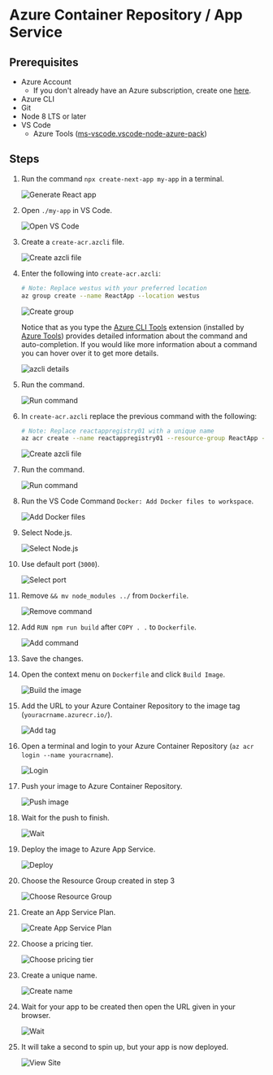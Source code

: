# Azure Container Repository / App Service

## Prerequisites
- Azure Account
    - If you don't already have an Azure subscription, create one [here](https://azure.microsoft.com/en-us/free/).
- Azure CLI
- Git
- Node 8 LTS or later
- VS Code
    - Azure Tools ([ms-vscode.vscode-node-azure-pack](https://marketplace.visualstudio.com/items?itemName=ms-vscode.vscode-node-azure-pack))

## Steps
1. Run the command `npx create-next-app my-app` in a terminal.

    ![Generate React app](images/create-next-app.png)

1. Open `./my-app` in VS Code.

    ![Open VS Code](images/open-code.png)

1. Create a `create-acr.azcli` file.

    ![Create azcli file](images/create-azcli-file.png)

1. Enter the following into `create-acr.azcli`:

    ```bash
    # Note: Replace westus with your preferred location
    az group create --name ReactApp --location westus
    ```

    ![Create group](images/azcli-create-group.png)

    Notice that as you type the [Azure CLI Tools](https://marketplace.visualstudio.com/items?itemName=ms-vscode.azurecli) extension (installed by [Azure Tools](https://marketplace.visualstudio.com/items?itemName=ms-vscode.vscode-node-azure-pack)) provides detailed information about the command and auto-completion. If you would like more information about a command you can hover over it to get more details.

    ![azcli details](images/azcli-details.png)

1. Run the command.

    ![Run command](images/azcli-create-group-run.png)

1. In `create-acr.azcli` replace the previous command with the following:

    ```bash
    # Note: Replace reactappregistry01 with a unique name
    az acr create --name reactappregistry01 --resource-group ReactApp --admin-enabled true --sku Basic
    ```

    ![Create azcli file](images/azcli-create-acr.png)

1. Run the command.

    ![Run command](images/azcli-create-acr-run.png)

1. Run the VS Code Command `Docker: Add Docker files to workspace`.

    ![Add Docker files](images/add-docker-files-to-workspace.png)

1. Select Node.js.

    ![Select Node.js](images/add-docker-files-platform.png)

1. Use default port (`3000`).

    ![Select port](images/add-docker-files-port.png)

1. Remove `&& mv node_modules ../` from `Dockerfile`.

    ![Remove command](images/docker-delete-command.png)

1. Add `RUN npm run build` after `COPY . .` to `Dockerfile`.

    ![Add command](images/docker-add-build-command.png)

1. Save the changes.

1. Open the context menu on `Dockerfile` and click `Build Image`.

    ![Build the image](images/docker-build-image.png)

1. Add the URL to your Azure Container Repository to the image tag (`youracrname.azurecr.io/`).

    ![Add tag](images/docker-build-image-tag.png)

1. Open a terminal and login to your Azure Container Repository (`az acr login --name youracrname`).

    ![Login](images/az-acr-login.png)

1. Push your image to Azure Container Repository.

    ![Push image](images/docker-push.png)

1. Wait for the push to finish.

    ![Wait](images/docker-push-wait.png)

1. Deploy the image to Azure App Service.

    ![Deploy](images/deploy-image.png)

1. Choose the Resource Group created in step 3

    ![Choose Resource Group](images/deploy-resource-group.png)

1. Create an App Service Plan.

    ![Create App Service Plan](images/deploy-app-service-plan.png)

1. Choose a pricing tier.

    ![Choose pricing tier](images/deploy-choose-tier.png)

1. Create a unique name.

    ![Create name](images/deploy-name.png)

1. Wait for your app to be created then open the URL given in your browser.

    ![Wait](images/wait-for-app-ready.png)

1. It will take a second to spin up, but your app is now deployed.

    ![View Site](images/view-site.png)
